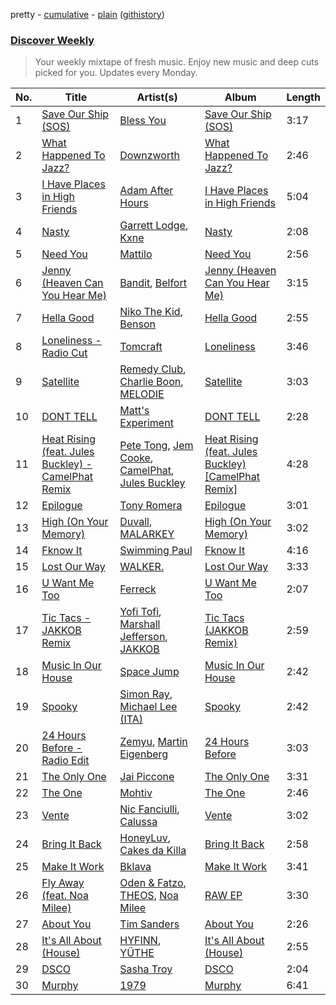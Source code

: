 pretty - [cumulative](/playlists/cumulative/Discover%20Weekly.md) - [plain](/playlists/plain/37i9dQZEVXcERLiUqU2pJX) ([githistory](https://github.githistory.xyz/vitokorn/spotify-playlist-archive/blob/master/playlists/plain/37i9dQZEVXcERLiUqU2pJX))

### [Discover Weekly](https://open.spotify.com/playlist/37i9dQZEVXcERLiUqU2pJX)

> Your weekly mixtape of fresh music. Enjoy new music and deep cuts picked for you. Updates every Monday.

| No. | Title | Artist(s) | Album | Length |
|---|---|---|---|---|
| 1 | [Save Our Ship (SOS)](https://open.spotify.com/track/1hWkb0aYRROMerEHBJgVlv) | [Bless You](https://open.spotify.com/artist/0YFOK5sYNqbCJEgD0xOti9) | [Save Our Ship (SOS)](https://open.spotify.com/album/71ipiJAiwMjBXFsVymLMOS) | 3:17 |
| 2 | [What Happened To Jazz?](https://open.spotify.com/track/2A1iz2LgdLoqEklEbxeZho) | [Downzworth](https://open.spotify.com/artist/6tVFcxt7CJg2jt4irR5SYm) | [What Happened To Jazz?](https://open.spotify.com/album/6rr5flfHW24R1Md7r65DFy) | 2:46 |
| 3 | [I Have Places in High Friends](https://open.spotify.com/track/1JngLy3zkKvhAcsM5ePodZ) | [Adam After Hours](https://open.spotify.com/artist/7k6KHl0kzO32bN1AUSeY8k) | [I Have Places in High Friends](https://open.spotify.com/album/3fqWnHKfXSh1TyYaC527Zh) | 5:04 |
| 4 | [Nasty](https://open.spotify.com/track/6NU1CJHi6W6gjdgmSlaQOy) | [Garrett Lodge](https://open.spotify.com/artist/4agH43igjSGTUiHV4TTtXE), [Kxne](https://open.spotify.com/artist/2ra4pgvFtoYYzvXir3E4JD) | [Nasty](https://open.spotify.com/album/6y44rlIuhvF9HaRdkpgCKl) | 2:08 |
| 5 | [Need You](https://open.spotify.com/track/0lmNykr2XMj8fsX70sYN3G) | [Mattilo](https://open.spotify.com/artist/7gAYkHRXnXtaZk4QMJ5kJC) | [Need You](https://open.spotify.com/album/2D3BoAAnF84dLOCWPmawD1) | 2:56 |
| 6 | [Jenny (Heaven Can You Hear Me)](https://open.spotify.com/track/6j5PkIPTIt17kDCNppFmpy) | [Bandit](https://open.spotify.com/artist/4mI8m4MJtY9yKLsxxa3Ri2), [Belfort](https://open.spotify.com/artist/5n2GF9IrgXtV9s2HBPCI3R) | [Jenny (Heaven Can You Hear Me)](https://open.spotify.com/album/48E7qLe1f4qle7WeA2qt2X) | 3:15 |
| 7 | [Hella Good](https://open.spotify.com/track/1ck6fXDzbKiWKCVSfqxsUB) | [Niko The Kid](https://open.spotify.com/artist/0FPoqGEZFwHQfu5tRPL08X), [Benson](https://open.spotify.com/artist/1b4hTx0gHm3uA0AkZ3GdtY) | [Hella Good](https://open.spotify.com/album/7r5MlpWk6gQ2fCRDWjUIzn) | 2:55 |
| 8 | [Loneliness - Radio Cut](https://open.spotify.com/track/0i5PmXaEZ6LChGzvHgm6iy) | [Tomcraft](https://open.spotify.com/artist/2E4lzxgBnCEqLawsXeRKWp) | [Loneliness](https://open.spotify.com/album/2Q7qJLN5RwBvfDV6j1Ew4d) | 3:46 |
| 9 | [Satellite](https://open.spotify.com/track/1ka96CzPUdKdTyz1YqPQVG) | [Remedy Club](https://open.spotify.com/artist/1MuDSnGT0IosRnJbulWvQn), [Charlie Boon](https://open.spotify.com/artist/6NGofnQORNQtnWXN3ef270), [MELODIE](https://open.spotify.com/artist/7MkgzUjbcypG4VqY3iAYuW) | [Satellite](https://open.spotify.com/album/354PrxwnfTra1MVHXcmLLT) | 3:03 |
| 10 | [DONT TELL](https://open.spotify.com/track/5b6zedZk2NSJDa813lcYgF) | [Matt's Experiment](https://open.spotify.com/artist/36y1S9iFmSVtDXwgAH60NR) | [DONT TELL](https://open.spotify.com/album/7gHBTw9DyqEjVkrOQfT4eK) | 2:28 |
| 11 | [Heat Rising (feat. Jules Buckley) - CamelPhat Remix](https://open.spotify.com/track/0321tW7ADJXg0hRi6nlnUj) | [Pete Tong](https://open.spotify.com/artist/6n1t55WMsSIUFHrAL4mUsB), [Jem Cooke](https://open.spotify.com/artist/0AkL5tzM3UsDlWak9E0OwH), [CamelPhat](https://open.spotify.com/artist/240wlM8vDrf6S4zCyzGj2W), [Jules Buckley](https://open.spotify.com/artist/5gGbAKDXhDoBXIJe8SuBvX) | [Heat Rising (feat. Jules Buckley) [CamelPhat Remix]](https://open.spotify.com/album/0RRr7DFGbng663hPeEH5LM) | 4:28 |
| 12 | [Epilogue](https://open.spotify.com/track/2WKYWfjhOvPxzPqdoeFty2) | [Tony Romera](https://open.spotify.com/artist/7GQsOji7pfixzkLt63awo5) | [Epilogue](https://open.spotify.com/album/6Wsioch8WD37PCKWNJyw9i) | 3:01 |
| 13 | [High (On Your Memory)](https://open.spotify.com/track/27jHsXkSK6dFcGO03ccBON) | [Duvall](https://open.spotify.com/artist/1h2q9GGssdAOHl86JUZgVc), [MALARKEY](https://open.spotify.com/artist/3Wx6i3YgqSGlvxVTS4UsMV) | [High (On Your Memory)](https://open.spotify.com/album/0TmMwJH4ncYqwzsOlSkJKo) | 3:02 |
| 14 | [Fknow It](https://open.spotify.com/track/25OrWN8wbqdUzTFKVSMRT6) | [Swimming Paul](https://open.spotify.com/artist/5rEwPEAHq2q1yW3wF4av5s) | [Fknow It](https://open.spotify.com/album/3sKCHUJUmKYQPTnYMopHba) | 4:16 |
| 15 | [Lost Our Way](https://open.spotify.com/track/3en9b3UwYe2fAMinN5vSeq) | [WALKER.](https://open.spotify.com/artist/4TGWnQ6RGOeVzNPLWkcrrB) | [Lost Our Way](https://open.spotify.com/album/2z45Z4i72PHfapuGcJxWd0) | 3:33 |
| 16 | [U Want Me Too](https://open.spotify.com/track/5ZfDcxrZbm1fsRl7lj8JVp) | [Ferreck](https://open.spotify.com/artist/5FXo34s8nIRwldo6Vrh6Pf) | [U Want Me Too](https://open.spotify.com/album/1YYJYzueBquBYbtFb9QFKL) | 2:07 |
| 17 | [Tic Tacs - JAKKOB Remix](https://open.spotify.com/track/1THLb2bASzBj3HNpeW4QwG) | [Yofi Tofi](https://open.spotify.com/artist/46K80vWigb3NWTFGfwUjfu), [Marshall Jefferson](https://open.spotify.com/artist/2Di8r9df6xjyj6CVOqbGVz), [JAKKOB](https://open.spotify.com/artist/1eZYmDz6m5XXpZ1dzo70v0) | [Tic Tacs (JAKKOB Remix)](https://open.spotify.com/album/3667AW7fmvUul08gOsR0L7) | 2:59 |
| 18 | [Music In Our House](https://open.spotify.com/track/5MeImhP9x3i1MXsWBXaWvB) | [Space Jump](https://open.spotify.com/artist/5x4PRwuILsUfpYUa84NwTa) | [Music In Our House](https://open.spotify.com/album/0HQSRt5NNUuQxOZpZfCCIg) | 2:42 |
| 19 | [Spooky](https://open.spotify.com/track/4txwDA7vwDBeAG3tsJpkuN) | [Simon Ray](https://open.spotify.com/artist/0Lv8Fe6PuOVjqAk7lUdlTU), [Michael Lee (ITA)](https://open.spotify.com/artist/1nyEZrAa82rglfNfVk5MMI) | [Spooky](https://open.spotify.com/album/0EPEW5xl8rWPtF2MP3JCh2) | 2:42 |
| 20 | [24 Hours Before - Radio Edit](https://open.spotify.com/track/6eS2Fcl3sY6kv2okfzC2Oa) | [Zemyu](https://open.spotify.com/artist/2tVbTOwMJMnXrlEIih1aYO), [Martin Eigenberg](https://open.spotify.com/artist/23J5hZ2N7m0UpmdziiYAc2) | [24 Hours Before](https://open.spotify.com/album/5a6pMe3QytawO30rJIQrmh) | 3:03 |
| 21 | [The Only One](https://open.spotify.com/track/46TMFTXUkbZEZmfxjsH5a1) | [Jai Piccone](https://open.spotify.com/artist/3sy4sx9aebyM2AUIJxJICC) | [The Only One](https://open.spotify.com/album/0Y6zjrRGbHph1lwFeaXKhd) | 3:31 |
| 22 | [The One](https://open.spotify.com/track/0ZqgZiFqhDivCdXwltw7Up) | [Mohtiv](https://open.spotify.com/artist/32CSGSXgKI6WgPHwzSRYbG) | [The One](https://open.spotify.com/album/2ImuqZJqJQ3ad6lM0Nwem2) | 2:46 |
| 23 | [Vente](https://open.spotify.com/track/5il5NxrB2dsemKG7T7uLGO) | [Nic Fanciulli](https://open.spotify.com/artist/7btR5VXutQv39SDEzcfXEk), [Calussa](https://open.spotify.com/artist/0BlAuudg3BELkqP2nONKSW) | [Vente](https://open.spotify.com/album/0eUPpld1iDDStlcH1bhwWA) | 3:02 |
| 24 | [Bring It Back](https://open.spotify.com/track/1ZGiu67oe3wt3t6Lqoegqm) | [HoneyLuv](https://open.spotify.com/artist/1sl3gVNz3Nxd4poA8f76sl), [Cakes da Killa](https://open.spotify.com/artist/6MoQZOH2KnQrJhVtO9VoXC) | [Bring It Back](https://open.spotify.com/album/59nhRrYrcHzI5vs0obptvb) | 2:58 |
| 25 | [Make It Work](https://open.spotify.com/track/6S9HZZ2TCwUyi7GuK1SwTs) | [Bklava](https://open.spotify.com/artist/71t5uC7AYxisT7Z55Y2Kqd) | [Make It Work](https://open.spotify.com/album/09Do0PDhXz1QeDAwHcFeF1) | 3:41 |
| 26 | [Fly Away (feat. Noa Milee)](https://open.spotify.com/track/76XZjMdHtmJkwqNmSLgJ07) | [Oden & Fatzo](https://open.spotify.com/artist/2YEnrpAWWaNRFumgde1lLH), [THEOS](https://open.spotify.com/artist/1hfqK3rF48A3CDcV8SAiyM), [Noa Milee](https://open.spotify.com/artist/2CvZc8HOLU2V2ykXCUlaC4) | [RAW EP](https://open.spotify.com/album/1ZWwjrnhtz8V1QIScYEXEK) | 3:30 |
| 27 | [About You](https://open.spotify.com/track/0pOpqk2Z7f10fkNfhBGiVv) | [Tim Sanders](https://open.spotify.com/artist/1E3ho9kLdNdFz1L1JISV82) | [About You](https://open.spotify.com/album/6zkqvF6ZZqC7NnGEuTBfdQ) | 2:26 |
| 28 | [It's All About (House)](https://open.spotify.com/track/1P9rHQzKdpWHqiB3AIHRMg) | [HYFINN](https://open.spotify.com/artist/06bf0xMF3VH6ewi6Z61wj2), [YÜTHE](https://open.spotify.com/artist/4Q3fXfc4YL8nmzpLbAvDsR) | [It's All About (House)](https://open.spotify.com/album/3RXMk4BrjOWhxbRqwspbk2) | 2:55 |
| 29 | [DSCO](https://open.spotify.com/track/7BipMcbacltieyONug8jZK) | [Sasha Troy](https://open.spotify.com/artist/7k0xVDwjxCYTLxqVZMZXBq) | [DSCO](https://open.spotify.com/album/0zFpakvrJUWmUwvomU5tZ8) | 2:04 |
| 30 | [Murphy](https://open.spotify.com/track/206XEQewHl5XY3Xbc1Lam6) | [1979](https://open.spotify.com/artist/0L4gqdrMNbRIbNKzgcBXG6) | [Murphy](https://open.spotify.com/album/0ociQZDYjZO29BwRNRwHaQ) | 6:41 |